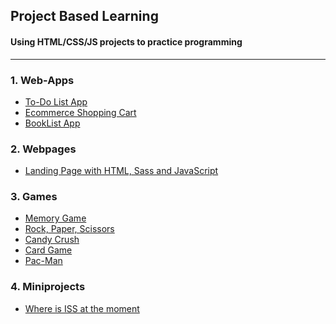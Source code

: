 ## Project Based Learning

#### Using HTML/CSS/JS projects to practice programming

---

### 1. Web-Apps

- [To-Do List App](https://github.com/matheusmagenta/learningProjects/tree/main/webApps/todoApp)
- [Ecommerce Shopping Cart](https://github.com/matheusmagenta/learningProjects/tree/main/webApps/ecommerceCart)
- [BookList App](https://github.com/matheusmagenta/learningProjects/tree/main/webApps/bookListApp)

### 2. Webpages

- [Landing Page with HTML, Sass and JavaScript](https://github.com/matheusmagenta/learningProjects/tree/main/webPages/landingPage)

### 3. Games

- [Memory Game](https://github.com/matheusmagenta/learningProjects/tree/main/games/memoryGame)
- [Rock, Paper, Scissors](https://github.com/matheusmagenta/learningProjects/tree/main/games/rockPaperScissorsGame)
- [Candy Crush](https://github.com/matheusmagenta/learningProjects/tree/main/games/candyCrush)
- [Card Game]()
- [Pac-Man]()

### 4. Miniprojects

- [Where is ISS at the moment](https://github.com/matheusmagenta/learningProjects/tree/main/miniProjects/whereIsISSAt)
